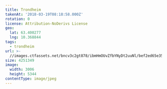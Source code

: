 ```yaml
---
title: Trondheim
takenAt: '2018-03-19T08:18:58.000Z'
rotation: 0
license: Attribution-NoDerivs License
geo:
  lat: 63.400277
  lng: 10.368844
tags:
  - trondheim
url: >-
  //images.ctfassets.net/bncv3c2gt878/ibmHmOUvZfbYNyDt2uuNl/bef2ed65e3590bb082fd191e7774c859/trondheim_40092903805_o
size: 4251349
image:
  width: 3006
  height: 5344
contentType: image/jpeg
---
```


